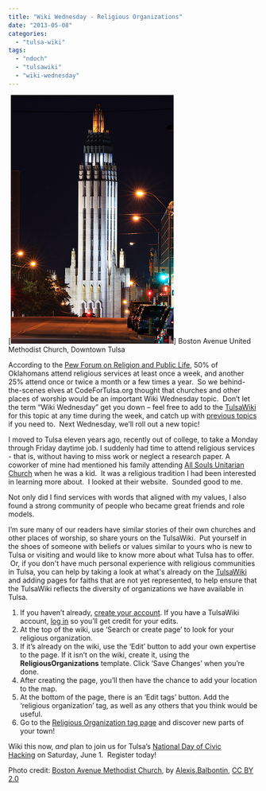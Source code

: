 ```yaml
---
title: "Wiki Wednesday - Religious Organizations"
date: "2013-05-08"
categories: 
  - "tulsa-wiki"
tags: 
  - "ndoch"
  - "tulsawiki"
  - "wiki-wednesday"
---
```


[![Boston Avenue United Methodist Church, Downtown Tulsa](./images/bostonavenuemethodisttulsa.jpg)] Boston Avenue United Methodist Church, Downtown Tulsa

According to the [Pew Forum on Religion and Public Life](http://religions.pewforum.org/maps), 50% of Oklahomans attend religious services at least once a week, and another 25% attend once or twice a month or a few times a year.  So we behind-the-scenes elves at CodeForTulsa.org thought that churches and other places of worship would be an important Wiki Wednesday topic.  Don’t let the term “Wiki Wednesday” get you down – feel free to add to the [TulsaWiki](http://www.tulsawiki.org/) for this topic at any time during the week, and catch up with [previous topics](http://codefortulsa.org/tag/wiki-wednesday/) if you need to.  Next Wednesday, we’ll roll out a new topic!

I moved to Tulsa eleven years ago, recently out of college, to take a Monday through Friday daytime job. I suddenly had time to attend religious services - that is, without having to miss work or neglect a research paper. A coworker of mine had mentioned his family attending [All Souls Unitarian Church](http://www.tulsawiki.org/All_Souls_Unitarian_Church) when he was a kid.  It was a religious tradition I had been interested in learning more about.  I looked at their website.  Sounded good to me.

Not only did I find services with words that aligned with my values, I also found a strong community of people who became great friends and role models.

I’m sure many of our readers have similar stories of their own churches and other places of worship, so share yours on the TulsaWiki.  Put yourself in the shoes of someone with beliefs or values similar to yours who is new to Tulsa or visiting and would like to know more about what Tulsa has to offer.  Or, if you don't have much personal experience with religious communities in Tulsa, you can help by taking a look at what's already on the [TulsaWiki](http://www.tulsawiki.org/tags/religiousorganizations) and adding pages for faiths that are not yet represented, to help ensure that the TulsaWiki reflects the diversity of organizations we have available in Tulsa.

1. If you haven’t already, [create your account](http://www.tulsawiki.org/Users/register/ "Create a TulsaWiki account"). If you have a TulsaWiki account, [log in](http://www.tulsawiki.org/Users/login/ "TulsaWiki login") so you’ll get credit for your edits.
2. At the top of the wiki, use ‘Search or create page’ to look for your religious organization.
3. If it’s already on the wiki, use the ‘Edit’ button to add your own expertise to the page. If it isn’t on the wiki, create it, using the **ReligiousOrganizations** template. Click ‘Save Changes’ when you’re done.
4. After creating the page, you’ll then have the chance to add your location to the map.
5. At the bottom of the page, there is an ‘Edit tags’ button. Add the ‘religious organization’ tag, as well as any others that you think would be useful.
6. Go to the [Religious Organization tag page](http://www.tulsawiki.org/tags/religiousorganizations "Rainy Day tag page for TulsaWiki") and discover new parts of your town!

Wiki this now, _and_ plan to join us for Tulsa’s [National Day of Civic Hacking](https://ndochtulsa.eventbrite.com/ "NDOCH  registration") on Saturday, June 1.  Register today!

Photo credit: [Boston Avenue Methodist Church](http://www.flickr.com/photos/7585621@N02/4958362156/), by [Alexis.Balbontin](http://www.flickr.com/photos/7585621@N02/), [CC BY 2.0](http://creativecommons.org/licenses/by/2.0/deed.en)
